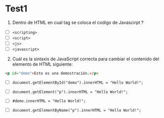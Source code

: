 # Test1

1. Dentro de HTML en cual tag se coloca el codigo de Javascirpt ?

- [ ] `<scripting>`
- [ ] `<script>`
- [ ] `<js>`
- [ ] `<javascript>`

2. Cuál es la sintaxis de JavaScript correcta para cambiar el contenido del elemento de HTML siguiente: 

```html
<p id="demo">Esto es una demostración.</p>
```
- [ ] `document.getElementById("demo").innerHTML = "Hello World!";`
- [ ] `document.getElement("p").innerHTML = "Hello World!";`
- [ ] `#demo.innerHTML = "Hello World!";`
- [ ] `document.getElementByName("p").innerHTML = "Hello World!";`



